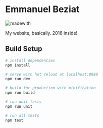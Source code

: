 # Emmanuel Beziat
![madewith](https://img.shields.io/badge/made%20with-vuejs-brightgreen.svg?style=flat-square)

My website, basically. 2016 inside!

## Build Setup

``` bash
# install dependencies
npm install

# serve with hot reload at localhost:8080
npm run dev

# build for production with minification
npm run build

# run unit tests
npm run unit

# run all tests
npm test
```

